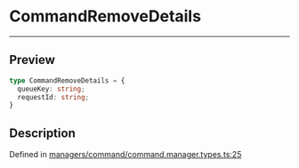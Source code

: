 
      
# CommandRemoveDetails

<div class="api-docs__separator" data-reactroot="">

---

</div><div class="api-docs__section">

## Preview

</div><div class="api-docs__preview type">

```ts
type CommandRemoveDetails = {
  queueKey: string; 
  requestId: string; 
}
```

</div><div class="api-docs__section">

## Description

</div><div class="api-docs__description"><span class="api-docs__do-not-parse">



</span></div><div class="api-docs__definition">

Defined in [managers/command/command.manager.types.ts:25](https://github.com/BetterTyped/hyper-fetch/blob/1a97772c/packages/core/src/managers/command/command.manager.types.ts#L25)

</div>